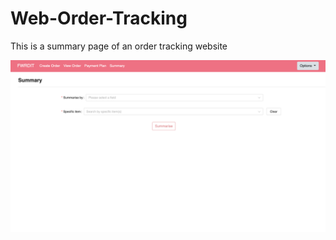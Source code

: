 # Web-Order-Tracking
This is a summary page of an order tracking website

[![Watch the video](https://github.com/Joanne-Kwok/Web-Order-Tracking/blob/main/Demo/summary.png)](https://youtu.be/8gZ8DMDUFxk)
